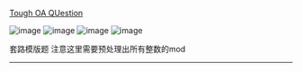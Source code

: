 [Tough OA QUestion](https://leetcode.com/discuss/interview-question/2752346/Tough-OA-QUestion)

![image](https://assets.leetcode.com/users/images/37744cee-306d-4fef-9e0b-324a00059c53_1666958451.8016338.png)
![image](https://assets.leetcode.com/users/images/eb97e156-2444-4a1c-8080-3e9c4c73f43c_1666958461.9649465.png)
![image](https://assets.leetcode.com/users/images/38fb76b7-ad79-4003-9eeb-d3c498a16893_1666958491.6497493.png)
![image](https://assets.leetcode.com/users/images/22b9f28b-f0b2-4f36-9cd3-c477a5b01423_1666958533.707806.png)

套路模版题 注意这里需要预处理出所有整数的mod

-----


















<!--stackedit_data:
eyJoaXN0b3J5IjpbMTAyNjkxMTYwOV19
-->